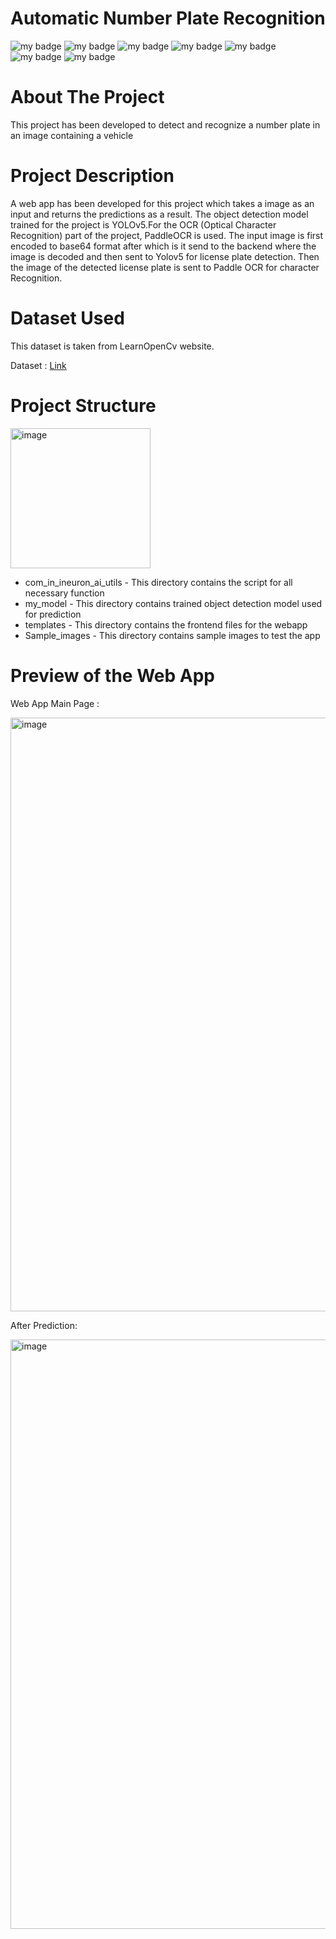 # Automatic Number Plate Recognition
![my badge](https://img.shields.io/badge/Python-3-blue)
![my badge](https://img.shields.io/badge/Deep-Learning-brightgreen)
![my badge](https://img.shields.io/badge/Flask-App-green)
![my badge](https://img.shields.io/badge/Object-Detection-yellowgreen)
![my badge](https://img.shields.io/badge/YOLO-v5-orange)
![my badge](https://img.shields.io/badge/Paddle-OCR-purple)
![my badge](https://img.shields.io/badge/-GIT-green)

# About The Project

This project has been developed to detect and recognize a number plate in an image containing a vehicle

# Project Description 

A web app has been developed for this project which takes a image as an input and returns the predictions as a result. The object detection model trained for the project is YOLOv5.For the OCR (Optical Character Recognition) part of the project, PaddleOCR is used. The input image is first encoded to base64 format after which is it send to the backend where the image is decoded and then sent to Yolov5 for license plate detection. Then the image of the detected license plate is sent to Paddle OCR for character Recognition.

# Dataset Used

This dataset is taken from LearnOpenCv website.

Dataset : [Link](https://learnopencv.com/automatic-license-plate-recognition-using-deep-learning#Detection-of-License-plate-using-YOLOv4)

# Project Structure


<img width="224" alt="image" src="https://user-images.githubusercontent.com/58848985/177536115-b7eed8ca-abd9-4c87-9c4c-df1e11d766ed.png">


* com_in_ineuron_ai_utils - This directory contains the script for all necessary function
* my_model - This directory contains trained object detection model used for prediction
* templates - This directory contains the frontend files for the webapp
* Sample_images - This directory contains sample images to test the app

# Preview of the Web App

Web App Main Page :

<img width="950" alt="image" src="https://user-images.githubusercontent.com/58848985/177536510-8ac0efe4-eb8f-4bb3-9e0d-cefc74731365.png">

After Prediction: 

<img width="943" alt="image" src="https://user-images.githubusercontent.com/58848985/177536650-65aa87fc-bd94-4f3a-b1da-973d89f9c127.png">


